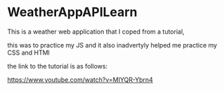 # WeatherAppAPILearn

This is a weather web application that I coped from a tutorial, 

this was to practice my JS and it also inadvertyly helped me practice my CSS and HTMl

the link to the tutorial is as follows:

https://www.youtube.com/watch?v=MIYQR-Ybrn4
